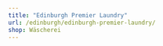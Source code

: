 ```yaml
---
title: "Edinburgh Premier Laundry"
url: /edinburgh/edinburgh-premier-laundry/
shop: Wäscherei
---
```

